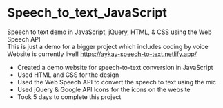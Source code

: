 # Speech_to_text_JavaScript
Speech to text demo in JavaScript, jQuery, HTML, & CSS using the Web Speech API   
This is just a demo for a bigger project which includes coding by voice
Website is currently live!! https://aykay-speech-to-text.netlify.app/  

- Created a demo website for speech-to-text conversion in JavaScript  
- Used HTML and CSS for the design  
- Used the Web Speech API to convert the speech to text using the mic  
- Used jQuery & Google API Icons for the icons on the website  
- Took 5 days to complete this project
